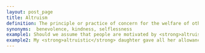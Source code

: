 ```yaml
---
layout: post_page
title: Altruism
definition: The principle or practice of concern for the welfare of others.
synonyms:  benevolence, kindness, selflessness
example1: Should we assume that people are motivated by <strong>altruism</strong> or self-interest?
example2: My <strong>altruistic</strong> daughter gave all her allowance to the homeless man on the corner.
---
```

